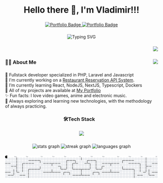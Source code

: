<h1 align="center">Hello there 👋, I'm Vladimir!!!</h1>

###

<div align="center">
  <a href="https://vfh-portfolio.netlify.app/" target="_blank">
    <img src="https://img.shields.io/badge/PORTFOLIO-222222?style=for-the-badge&logoColor=1DCD9F" alt="Portfolio Badge"/>
  </a>
  <a href="https://www.linkedin.com/in/vladimir-faundezh/" target="_blank">
    <img src="https://img.shields.io/badge/LINKEDIN-0E76A8?style=for-the-badge" alt="Portfolio Badge"/>
  </a>
</div>

###

<div align="center">
  <img src="https://readme-typing-svg.herokuapp.com?font=Fira+Code&weight=200&size=22&pause=1000&width=435&lines=Fullstack+Developer+%7C+IT+Support" alt="Typing SVG" />
</div>

###

<div align="right">
  <img src="https://visitor-badge.laobi.icu/badge?page_id=vfaundez-dev.vfaundez-dev&left_color=darkslategrey&right_color=darkslateblue"  />
</div>

###

<img align="right" height="200" src="https://media3.giphy.com/media/v1.Y2lkPTc5MGI3NjExamQxeDRsZmg2MDFhaGRxYm5nMnJwOXJhZ2VneGwya21mN2h2bmllaiZlcD12MV9pbnRlcm5hbF9naWZfYnlfaWQmY3Q9Zw/lP8ezu4iNVmZYOZn3j/giphy.gif"  />

###

<h3 align="left">🧑‍💻 About Me</h3>

###

<p align="left">
  🚀 Fullstack developer specialized in PHP, Laravel and Javascript <br>
  🔨 I'm currently working on a <a href="https://github.com/vfaundez-dev/sistema_reserva_restaurantes" target="_blank">Restaurant Reservation API System</a>. <br>
  🌱 I’m currently learning React, NodeJS, NextJS, Typescript, Dockers <br>
  💼 All of my projects are available at <a href="https://vfh-portfolio.netlify.app/" target="_blank">My Portfolio</a> <br>
  ✨ Fun facts: I love video games, anime and electronic music. <br>
  🧠 Always exploring and learning new technologies, with the methodology of always practicing.
</p>

###

<h3 align="center">🛠️Tech Stack</h3>

###

<p align="center">
  <img
    src="https://skillicons.dev/icons?i=html,css,javascript,php,laravel,jquery,bootstrap,tailwindcss,mysql,postgresql,sqlite,astro,vite,npm,pnpm,git,github,linux,ubuntu,netlify,vercel,cloudflare,firebase,postman&perline=12"
  />
</p>

###

<div align="center">
  <img src="https://github-readme-stats.vercel.app/api?username=vfaundez-dev&hide_title=false&hide_rank=false&show_icons=true&include_all_commits=true&count_private=true&disable_animations=false&theme=material-palenight&locale=en&hide_border=true&order=1" height="150" alt="stats graph"  />
  <img src="https://streak-stats.demolab.com?user=vfaundez-dev&locale=en&mode=weekly&theme=material-palenight&hide_border=true&border_radius=5&order=3" height="150" alt="streak graph"  />
  <img src="https://github-readme-stats.vercel.app/api/top-langs?username=vfaundez-dev&locale=en&hide_title=false&layout=compact&card_width=320&langs_count=6&theme=material-palenight&hide_border=true&order=2" height="150" alt="languages graph"  />
</div>

###

<div align="center">
  <picture>
    <source
      media="(prefers-color-scheme: dark)"
      srcset="https://raw.githubusercontent.com/vfaundez-dev/vfaundez-dev/output/pacman-contribution-graph-dark.svg"
    >
    <source
      media="(prefers-color-scheme: light)"
      srcset="https://raw.githubusercontent.com/vfaundez-dev/vfaundez-dev/output/pacman-contribution-graph.svg"
    >
    <img
      alt="pacman contribution graph"
      src="https://raw.githubusercontent.com/vfaundez-dev/vfaundez-dev/output/pacman-contribution-graph.svg"
    >
  </picture>
</div>

###